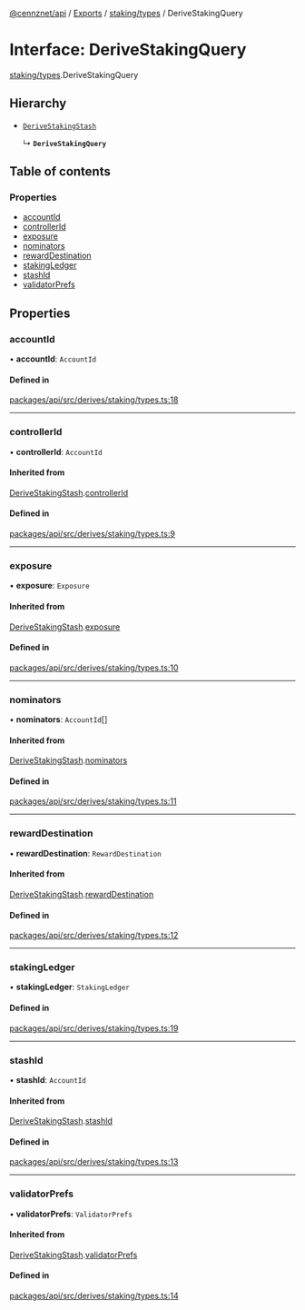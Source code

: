 [@cennznet/api](../README.md) / [Exports](../modules.md) / [staking/types](../modules/staking_types.md) / DeriveStakingQuery

# Interface: DeriveStakingQuery

[staking/types](../modules/staking_types.md).DeriveStakingQuery

## Hierarchy

- [`DeriveStakingStash`](staking_types.derivestakingstash.md)

  ↳ **`DeriveStakingQuery`**

## Table of contents

### Properties

- [accountId](staking_types.derivestakingquery.md#accountid)
- [controllerId](staking_types.derivestakingquery.md#controllerid)
- [exposure](staking_types.derivestakingquery.md#exposure)
- [nominators](staking_types.derivestakingquery.md#nominators)
- [rewardDestination](staking_types.derivestakingquery.md#rewarddestination)
- [stakingLedger](staking_types.derivestakingquery.md#stakingledger)
- [stashId](staking_types.derivestakingquery.md#stashid)
- [validatorPrefs](staking_types.derivestakingquery.md#validatorprefs)

## Properties

### accountId

• **accountId**: `AccountId`

#### Defined in

[packages/api/src/derives/staking/types.ts:18](https://github.com/cennznet/api.js/blob/f6dfb70/packages/api/src/derives/staking/types.ts#L18)

___

### controllerId

• **controllerId**: `AccountId`

#### Inherited from

[DeriveStakingStash](staking_types.derivestakingstash.md).[controllerId](staking_types.derivestakingstash.md#controllerid)

#### Defined in

[packages/api/src/derives/staking/types.ts:9](https://github.com/cennznet/api.js/blob/f6dfb70/packages/api/src/derives/staking/types.ts#L9)

___

### exposure

• **exposure**: `Exposure`

#### Inherited from

[DeriveStakingStash](staking_types.derivestakingstash.md).[exposure](staking_types.derivestakingstash.md#exposure)

#### Defined in

[packages/api/src/derives/staking/types.ts:10](https://github.com/cennznet/api.js/blob/f6dfb70/packages/api/src/derives/staking/types.ts#L10)

___

### nominators

• **nominators**: `AccountId`[]

#### Inherited from

[DeriveStakingStash](staking_types.derivestakingstash.md).[nominators](staking_types.derivestakingstash.md#nominators)

#### Defined in

[packages/api/src/derives/staking/types.ts:11](https://github.com/cennznet/api.js/blob/f6dfb70/packages/api/src/derives/staking/types.ts#L11)

___

### rewardDestination

• **rewardDestination**: `RewardDestination`

#### Inherited from

[DeriveStakingStash](staking_types.derivestakingstash.md).[rewardDestination](staking_types.derivestakingstash.md#rewarddestination)

#### Defined in

[packages/api/src/derives/staking/types.ts:12](https://github.com/cennznet/api.js/blob/f6dfb70/packages/api/src/derives/staking/types.ts#L12)

___

### stakingLedger

• **stakingLedger**: `StakingLedger`

#### Defined in

[packages/api/src/derives/staking/types.ts:19](https://github.com/cennznet/api.js/blob/f6dfb70/packages/api/src/derives/staking/types.ts#L19)

___

### stashId

• **stashId**: `AccountId`

#### Inherited from

[DeriveStakingStash](staking_types.derivestakingstash.md).[stashId](staking_types.derivestakingstash.md#stashid)

#### Defined in

[packages/api/src/derives/staking/types.ts:13](https://github.com/cennznet/api.js/blob/f6dfb70/packages/api/src/derives/staking/types.ts#L13)

___

### validatorPrefs

• **validatorPrefs**: `ValidatorPrefs`

#### Inherited from

[DeriveStakingStash](staking_types.derivestakingstash.md).[validatorPrefs](staking_types.derivestakingstash.md#validatorprefs)

#### Defined in

[packages/api/src/derives/staking/types.ts:14](https://github.com/cennznet/api.js/blob/f6dfb70/packages/api/src/derives/staking/types.ts#L14)
